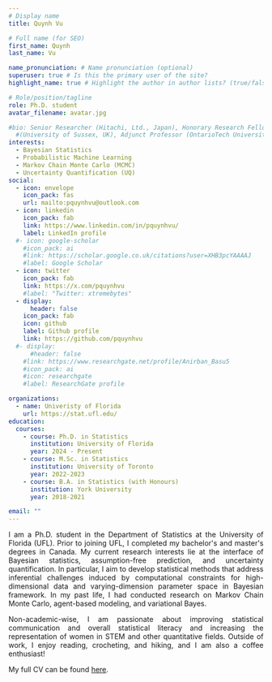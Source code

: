 ```yaml
---
# Display name
title: Quynh Vu

# Full name (for SEO)
first_name: Quynh
last_name: Vu

name_pronunciation: # Name pronunciation (optional)
superuser: true # Is this the primary user of the site?
highlight_name: true # Highlight the author in author lists? (true/false)

# Role/position/tagline
role: Ph.D. student
avatar_filename: avatar.jpg

#bio: Senior Researcher (Hitachi, Ltd., Japan), Honorary Research Fellow
  #(University of Sussex, UK), Adjunct Professor (OntarioTech University, Canada)
interests:
  - Bayesian Statistics 
  - Probabilistic Machine Learning
  - Markov Chain Monte Carlo (MCMC)
  - Uncertainty Quantification (UQ)
social:
  - icon: envelope
    icon_pack: fas
    url: mailto:pquynhvu@outlook.com
  - icon: linkedin
    icon_pack: fab
    link: https://www.linkedin.com/in/pquynhvu/
    label: LinkedIn profile
  #- icon: google-scholar
    #icon_pack: ai
    #link: https://scholar.google.co.uk/citations?user=XHB3pcYAAAAJ
    #label: Google Scholar
  - icon: twitter
    icon_pack: fab
    link: https://x.com/pquynhvu
    #label: "Twitter: xtremebytes"
  - display:
      header: false
    icon_pack: fab
    icon: github
    label: Github profile
    link: https://github.com/pquynhvu
  #- display:
      #header: false
    #link: https://www.researchgate.net/profile/Anirban_Basu5
    #icon_pack: ai
    #icon: researchgate
    #label: ResearchGate profile

organizations:
  - name: Univeristy of Florida
    url: https://stat.ufl.edu/
education:
  courses:
    - course: Ph.D. in Statistics 
      institution: University of Florida
      year: 2024 - Present
    - course: M.Sc. in Statistics
      institution: University of Toronto
      year: 2022-2023
    - course: B.A. in Statistics (with Honours)
      institution: York University
      year: 2018-2021

email: ""
---
```

<div style='text-align: justify'>
I am a Ph.D. student in the Department of Statistics at the University of Florida (UFL). Prior to joining UFL, I completed my bachelor's and master's degrees in Canada. My current research interests lie at the interface of Bayesian statistics, assumption-free prediction, and uncertainty quantification. In particular, I aim to develop statistical methods that address inferential challenges induced by computational constraints for high-dimensional data and varying-dimension parameter space in Bayesian framework. In my past life, I had conducted research on Markov Chain Monte Carlo, agent-based modeling, and variational Bayes. 
  
Non-academic-wise, I am passionate about improving statistical communication and overall statistical literacy and increasing the representation of women in STEM and other quantitative fields. Outside of work, I enjoy reading, crocheting, and hiking, and I am also a coffee enthusiast!
</div>

My full CV can be found [here](./files/resume.pdf).


